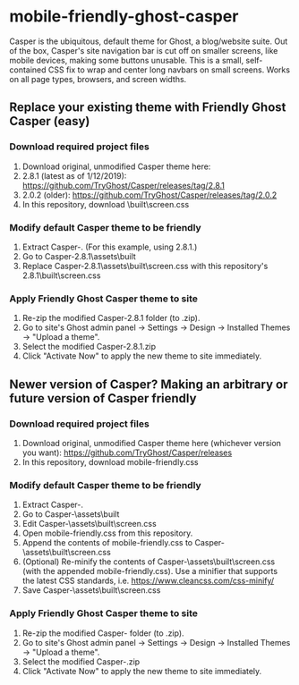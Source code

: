 # mobile-friendly-ghost-casper
Casper is the ubiquitous, default theme for Ghost, a blog/website suite. Out of the box, Casper's site navigation bar is cut off on smaller screens, like mobile devices, making some buttons unusable. This is a small, self-contained CSS fix to wrap and center long navbars on small screens. Works on all page types, browsers, and screen widths.

## Replace your existing theme with Friendly Ghost Casper (easy)
### Download required project files
1. Download original, unmodified Casper theme here:
  1. 2.8.1 (latest as of 1/12/2019): https://github.com/TryGhost/Casper/releases/tag/2.8.1
  2. 2.0.2 (older): https://github.com/TryGhost/Casper/releases/tag/2.0.2
2. In this repository, download <release>\built\screen.css

### Modify default Casper theme to be friendly
1. Extract Casper-<release>. (For this example, using 2.8.1.)
2. Go to Casper-2.8.1\assets\built
3. Replace Casper-2.8.1\assets\built\screen.css with this repository's 2.8.1\built\screen.css

### Apply Friendly Ghost Casper theme to site 
1. Re-zip the modified Casper-2.8.1 folder (to .zip).
2. Go to site's Ghost admin panel -> Settings -> Design -> Installed Themes -> "Upload a theme".
3. Select the modified Casper-2.8.1.zip
4. Click "Activate Now" to apply the new theme to site immediately.

## Newer version of Casper? Making an arbitrary or future version of Casper friendly
### Download required project files
1. Download original, unmodified Casper theme here (whichever version you want): https://github.com/TryGhost/Casper/releases
2. In this repository, download mobile-friendly.css

### Modify default Casper theme to be friendly
1. Extract Casper-<release>.
2. Go to Casper-<release>\assets\built
3. Edit Casper-<release>\assets\built\screen.css
4. Open mobile-friendly.css from this repository.
5. Append the contents of mobile-friendly.css to Casper-<release>\assets\built\screen.css
6. (Optional) Re-minify the contents of Casper-<release>\assets\built\screen.css (with the appended mobile-friendly.css). Use a minifier that supports the latest CSS standards, i.e. https://www.cleancss.com/css-minify/
7. Save Casper-<release>\assets\built\screen.css

### Apply Friendly Ghost Casper theme to site 
1. Re-zip the modified Casper-<release> folder (to .zip).
2. Go to site's Ghost admin panel -> Settings -> Design -> Installed Themes -> "Upload a theme".
3. Select the modified Casper-<release>.zip
4. Click "Activate Now" to apply the new theme to site immediately.
